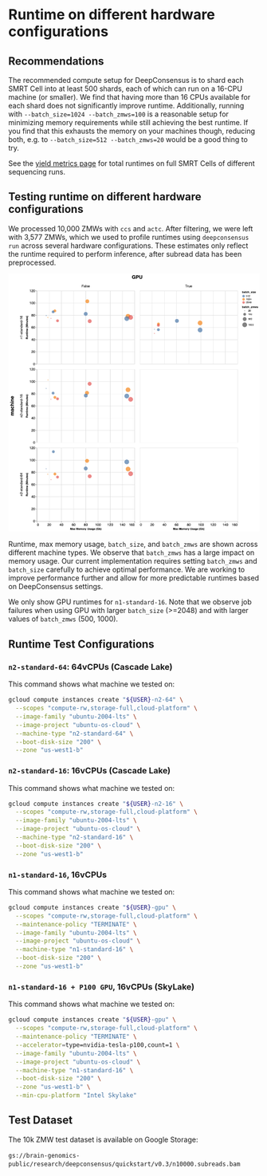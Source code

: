 # Runtime on different hardware configurations

## Recommendations

The recommended compute setup for DeepConsensus is to shard each SMRT Cell into
at least 500 shards, each of which can run on a 16-CPU machine (or smaller). We
find that having more than 16 CPUs available for each shard does not
significantly improve runtime. Additionally, running with `--batch_size=1024
--batch_zmws=100` is a reasonable setup for minimizing memory requirements while
still achieving the best runtime. If you find that this exhausts the memory on
your machines though, reducing both, e.g. to `--batch_size=512 --batch_zmws=20`
would be a good thing to try.

See the [yield metrics page](yield_metrics.md) for total runtimes on full SMRT
Cells of different sequencing runs.

## Testing runtime on different hardware configurations

We processed 10,000 ZMWs with `ccs` and `actc`. After filtering, we were left
with 3,577 ZMWs, which we used to profile runtimes using `deepconsensus run`
across several hardware configurations. These estimates only reflect the runtime
required to perform inference, after subread data has been preprocessed.

![DeepConsensus runtime profiling](images/runtimes.png)

Runtime, max memory usage, `batch_size`, and `batch_zmws` are shown across
different machine types. We observe that `batch_zmws` has a large impact on
memory usage. Our current implementation requires setting `batch_zmws` and
`batch_size` carefully to achieve optimal performance. We are working to improve
performance further and allow for more predictable runtimes based on
DeepConsensus settings.

We only show GPU runtimes for `n1-standard-16`. Note that we observe job
failures when using GPU with larger `batch_size` (>=2048) and with larger values
of `batch_zmws` (500, 1000).

## Runtime Test Configurations

### `n2-standard-64`: 64vCPUs (Cascade Lake)

This command shows what machine we tested on:

```bash
gcloud compute instances create "${USER}-n2-64" \
  --scopes "compute-rw,storage-full,cloud-platform" \
  --image-family "ubuntu-2004-lts" \
  --image-project "ubuntu-os-cloud" \
  --machine-type "n2-standard-64" \
  --boot-disk-size "200" \
  --zone "us-west1-b"
```

### `n2-standard-16`: 16vCPUs (Cascade Lake)

This command shows what machine we tested on:

```bash
gcloud compute instances create "${USER}-n2-16" \
  --scopes "compute-rw,storage-full,cloud-platform" \
  --image-family "ubuntu-2004-lts" \
  --image-project "ubuntu-os-cloud" \
  --machine-type "n2-standard-16" \
  --boot-disk-size "200" \
  --zone "us-west1-b"
```

### `n1-standard-16`, 16vCPUs

This command shows what machine we tested on:

```bash
gcloud compute instances create "${USER}-gpu" \
  --scopes "compute-rw,storage-full,cloud-platform" \
  --maintenance-policy "TERMINATE" \
  --image-family "ubuntu-2004-lts" \
  --image-project "ubuntu-os-cloud" \
  --machine-type "n1-standard-16" \
  --boot-disk-size "200" \
  --zone "us-west1-b"
```

### `n1-standard-16 + P100 GPU`, 16vCPUs (SkyLake)

This command shows what machine we tested on:

```bash
gcloud compute instances create "${USER}-gpu" \
  --scopes "compute-rw,storage-full,cloud-platform" \
  --maintenance-policy "TERMINATE" \
  --accelerator=type=nvidia-tesla-p100,count=1 \
  --image-family "ubuntu-2004-lts" \
  --image-project "ubuntu-os-cloud" \
  --machine-type "n1-standard-16" \
  --boot-disk-size "200" \
  --zone "us-west1-b" \
  --min-cpu-platform "Intel Skylake"
```

## Test Dataset

The 10k ZMW test dataset is available on Google Storage:

`gs://brain-genomics-public/research/deepconsensus/quickstart/v0.3/n10000.subreads.bam`
